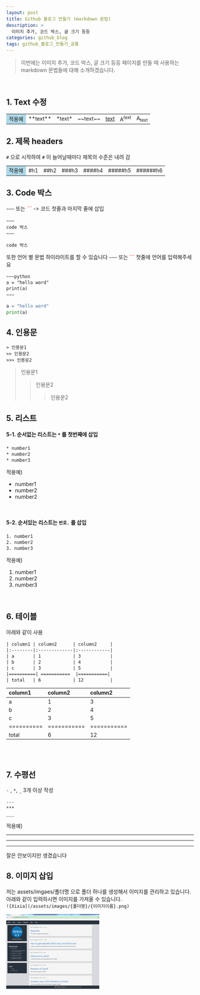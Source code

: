 ```yaml
---
layout: post
title: Github 블로그 만들기 (markdown 문법)
description: >
  이미지 추가, 코드 박스, 글 크기 등등
categories: github_blog
tags: github_블로그_만들기_공통
---
```



> 이번에는 이미지 추가, 코드 박스, 글 크기 등등 페이지를 만들 때 사용하는 markdown 문법들에 대해 소개하겠습니다.

<br>

<h2>
    <span class = "jjw_h2_style">1. Text 수정 </span>
</h2>


<table id="rwd-table">
  <tbody>
    <tr>
        <td data-label="markdown (설명)" style="background-color: lightblue;">적용예</td>
        <td data-label="**text** (굵게)" class="markdown-cell">**text**</td>
        <td data-label="*text* (기울게)" class="markdown-cell">*text*</td>
        <td data-label="~~text~~ (취소선)" class="markdown-cell">~~text~~</td>
        <td data-label="<ins>text</ins> (밑줄)"><ins>text</ins></td>
        <td data-label="A<sup>text</sup> (윗첨자)">A<sup>text</sup></td>
        <td data-label="A<sub>text</sub> (아래첨자)">A<sub>text</sub></td>
    </tr>
  </tbody>
</table>

<h2>
    <span class = "jjw_h2_style">2. 제목 headers </span>
</h2>

`#` 으로 시작하여 `#` 이 늘어날때마다 제목의 수준은 내려 감

<table id="rwd-table">
  <tbody>
    <tr>
        <td data-label="markdown" style="background-color: lightblue;">적용예</td>
        <td data-label="#h1" class="markdown-cell">#h1</td>
        <td data-label="##h2" class="markdown-cell">##h2</td>
        <td data-label="###h3" class="markdown-cell">###h3</td>
        <td data-label="####h4" class="markdown-cell">####h4</td>
        <td data-label="#####h5" class="markdown-cell">#####h5</td>
        <td data-label="######h6" class="markdown-cell">######h6</td>
    </tr>
  </tbody>
</table>


<h2>
    <span class = "jjw_h2_style">3. Code 박스  </span>
</h2>


`~~~` 또는 <span style="color: red;" >```</span>  -> 코드 첫줄과 마지막 줄에 삽입

~~~
~~~ㅤ
code 박스
~~~ㅤ
~~~

~~~
code 박스
~~~

또한 언어 별 문법 하이라이트를 할 수 있습니다
`~~~` 또는 <span style="color: red;" >```</span> 첫줄에 언어를 입력해주세요

~~~
~~~python
a = "hello word"
print(a)
~~~ㅤ
~~~

~~~python
a = "hello word"
print(a)
~~~

<h2>
    <span class = "jjw_h2_style">4. 인용문  </span>
</h2>

~~~
> 인용문1 
>> 인용문2
>>> 인용문2
~~~

> 인용문1
> > 인용문2
>>> 인용문2


<h2>
    <span class = "jjw_h2_style">5. 리스트  </span>
</h2>


#### 5-1. 순서없는 리스트는 `*` 를 첫번째에 삽입 <br>

~~~
* number1
* number2
* number3
~~~

적용예)  <br>
* number1 
* number2
* number2

<br>

#### 5-2. 순서있는 리스트는 `번호.` 를 삽입 <br>

~~~
1. number1
2. number2
3. number3
~~~

적용예)  <br>
1. number1 
2. number2
3. number3

<br>

<h2>
    <span class = "jjw_h2_style">6. 테이블   </span>
</h2>


아래와 같이 사용
~~~
| column1 | column2      | column2     |
|:--------|:-------------|:------------|
| a       | 1            | 3           |
| b       | 2            | 4           |
| c       | 3            | 5           |
|==========| ===========  |===========|
| total   | 6            | 12          |
~~~

| column1 | column2      | column2     |
|:--------|:-------------|:------------|
| a       | 1            | 3           |
| b       | 2            | 4           |
| c       | 3            | 5           |
|==========| ===========  |===========|
| total   | 6            | 12          |

<br><br>

<h2>
    <span class = "jjw_h2_style">7. 수평선   </span>
</h2>


`-` , `*`, `_`   3개 이상 작성

~~~
---
***
___
~~~

적용예)  <br>

---

***

___

잘은 안보이지만 생겼습니다


<h2>
    <span class = "jjw_h2_style">8. 이미지 삽입   </span>
</h2>



저는 assets/imgaes/폴더명 으로 폴더 하나를 생성해서 이미지를 관리하고 있습니다. 아래와 같이 입력하시면 이미지를 가져올 수 있습니다. <br>
`![Xixia](/assets/images/{폴더명}/{이미지이름}.png)`

![Xixia](/assets/images/preview-small.png)

<script>
    document.addEventListener("DOMContentLoaded", function() {
        // 모든 .markdown-cell 요소를 선택합니다.
        var cells = document.querySelectorAll('.markdown-cell');
        
        cells.forEach(function(cell) {
            // 각 셀의 내용을 마크다운으로 변환하고 HTML을 설정합니다.
            cell.innerHTML = marked(cell.innerText);
        });
    });
</script>